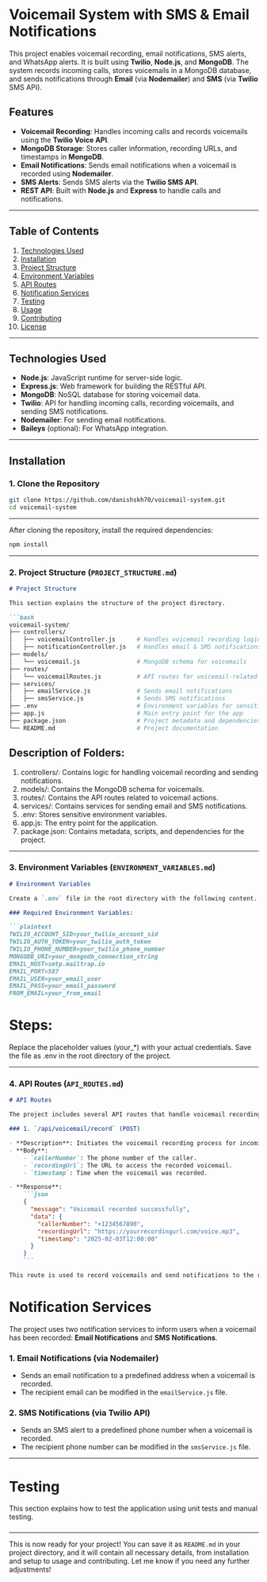 # Voicemail System with SMS & Email Notifications

This project enables voicemail recording, email notifications, SMS alerts, and WhatsApp alerts. It is built using **Twilio**, **Node.js**, and **MongoDB**. The system records incoming calls, stores voicemails in a MongoDB database, and sends notifications through **Email** (via **Nodemailer**) and **SMS** (via **Twilio** SMS API).

## Features

- **Voicemail Recording**: Handles incoming calls and records voicemails using the **Twilio Voice API**.
- **MongoDB Storage**: Stores caller information, recording URLs, and timestamps in **MongoDB**.
- **Email Notifications**: Sends email notifications when a voicemail is recorded using **Nodemailer**.
- **SMS Alerts**: Sends SMS alerts via the **Twilio SMS API**.
- **REST API**: Built with **Node.js** and **Express** to handle calls and notifications.

---

## Table of Contents

1. [Technologies Used](#technologies-used)
2. [Installation](#installation)
3. [Project Structure](#project-structure)
4. [Environment Variables](#environment-variables)
5. [API Routes](#api-routes)
6. [Notification Services](#notification-services)
7. [Testing](#testing)
8. [Usage](#usage)
9. [Contributing](#contributing)
10. [License](#license)

---

## Technologies Used

- **Node.js**: JavaScript runtime for server-side logic.
- **Express.js**: Web framework for building the RESTful API.
- **MongoDB**: NoSQL database for storing voicemail data.
- **Twilio**: API for handling incoming calls, recording voicemails, and sending SMS notifications.
- **Nodemailer**: For sending email notifications.
- **Baileys** (optional): For WhatsApp integration.

---

## Installation

### 1. Clone the Repository

```bash
git clone https://github.com/danishskh70/voicemail-system.git
cd voicemail-system
```
----
After cloning the repository, install the required dependencies:

```bash
npm install

```
---

### 2. **Project Structure** (`PROJECT_STRUCTURE.md`)

```markdown
# Project Structure

This section explains the structure of the project directory.

```bash
voicemail-system/
├── controllers/
│   ├── voicemailController.js      # Handles voicemail recording logic
│   ├── notificationController.js   # Handles email & SMS notifications
├── models/
│   └── voicemail.js                # MongoDB schema for voicemails
├── routes/
│   └── voicemailRoutes.js          # API routes for voicemail-related actions
├── services/
│   ├── emailService.js             # Sends email notifications
│   ├── smsService.js               # Sends SMS notifications
├── .env                            # Environment variables for sensitive information
├── app.js                          # Main entry point for the app
├── package.json                    # Project metadata and dependencies
└── README.md                       # Project documentation
```
## Description of Folders:
1. controllers/: Contains logic for handling voicemail recording and sending notifications.
2. models/: Contains the MongoDB schema for voicemails.
3. routes/: Contains the API routes related to voicemail actions.
4. services/: Contains services for sending email and SMS notifications.
5. .env: Stores sensitive environment variables.
6. app.js: The entry point for the application.
7. package.json: Contains metadata, scripts, and dependencies for the project.


---

### 3. **Environment Variables** (`ENVIRONMENT_VARIABLES.md`)

```markdown
# Environment Variables

Create a `.env` file in the root directory with the following content. This file stores sensitive information such as Twilio credentials, MongoDB connection string, and email credentials.

### Required Environment Variables:

```plaintext
TWILIO_ACCOUNT_SID=your_twilio_account_sid
TWILIO_AUTH_TOKEN=your_twilio_auth_token
TWILIO_PHONE_NUMBER=your_twilio_phone_number
MONGODB_URI=your_mongodb_connection_string
EMAIL_HOST=smtp.mailtrap.io
EMAIL_PORT=587
EMAIL_USER=your_email_user
EMAIL_PASS=your_email_password
FROM_EMAIL=your_from_email

```
# Steps:
Replace the placeholder values (your_*) with your actual credentials.
Save the file as .env in the root directory of the project.

---

### 4. **API Routes** (`API_ROUTES.md`)

```markdown
# API Routes

The project includes several API routes that handle voicemail recording and notification services. Below is a description of the main route.

### 1. `/api/voicemail/record` (POST)

- **Description**: Initiates the voicemail recording process for incoming calls.
- **Body**:
    - `callerNumber`: The phone number of the caller.
    - `recordingUrl`: The URL to access the recorded voicemail.
    - `timestamp`: Time when the voicemail was recorded.

- **Response**:
    ```json
    {
      "message": "Voicemail recorded successfully",
      "data": {
        "callerNumber": "+1234567890",
        "recordingUrl": "https://yourrecordingurl.com/voice.mp3",
        "timestamp": "2025-02-03T12:00:00"
      }
    }
    ```

This route is used to record voicemails and send notifications to the relevant recipients.
```
# Notification Services

The project uses two notification services to inform users when a voicemail has been recorded: **Email Notifications** and **SMS Notifications**.

### 1. **Email Notifications (via Nodemailer)**

- Sends an email notification to a predefined address when a voicemail is recorded.
- The recipient email can be modified in the `emailService.js` file.

### 2. **SMS Notifications (via Twilio API)**

- Sends an SMS alert to a predefined phone number when a voicemail is recorded.
- The recipient phone number can be modified in the `smsService.js` file.

---

# Testing

This section explains how to test the application using unit tests and manual testing.

###

---

This is now ready for your project! You can save it as `README.md` in your project directory, and it will contain all necessary details, from installation and setup to usage and contributing. Let me know if you need any further adjustments!



